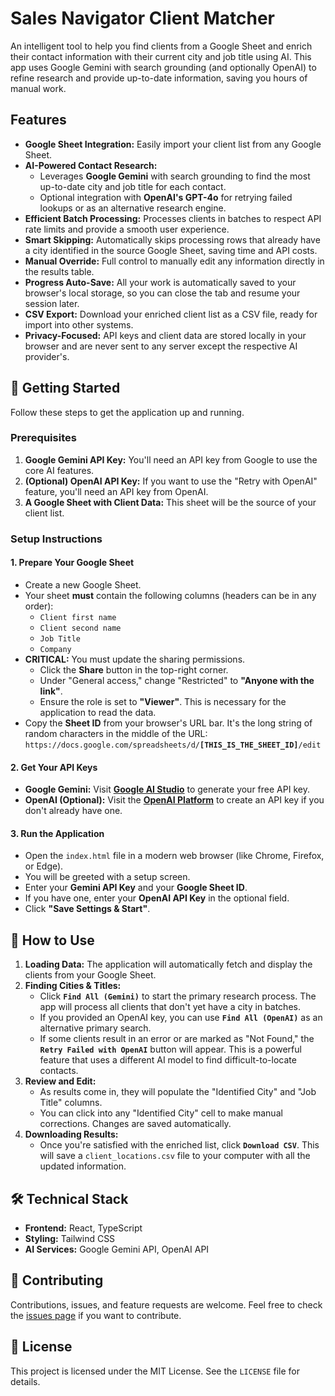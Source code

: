# Sales Navigator Client Matcher

An intelligent tool to help you find clients from a Google Sheet and enrich their contact information with their current city and job title using AI. This app uses Google Gemini with search grounding (and optionally OpenAI) to refine research and provide up-to-date information, saving you hours of manual work.


## Features

- **Google Sheet Integration:** Easily import your client list from any Google Sheet.
- **AI-Powered Contact Research:**
  - Leverages **Google Gemini** with search grounding to find the most up-to-date city and job title for each contact.
  - Optional integration with **OpenAI's GPT-4o** for retrying failed lookups or as an alternative research engine.
- **Efficient Batch Processing:** Processes clients in batches to respect API rate limits and provide a smooth user experience.
- **Smart Skipping:** Automatically skips processing rows that already have a city identified in the source Google Sheet, saving time and API costs.
- **Manual Override:** Full control to manually edit any information directly in the results table.
- **Progress Auto-Save:** All your work is automatically saved to your browser's local storage, so you can close the tab and resume your session later.
- **CSV Export:** Download your enriched client list as a CSV file, ready for import into other systems.
- **Privacy-Focused:** API keys and client data are stored locally in your browser and are never sent to any server except the respective AI provider's.

## 🚀 Getting Started

Follow these steps to get the application up and running.

### Prerequisites

1.  **Google Gemini API Key:** You'll need an API key from Google to use the core AI features.
2.  **(Optional) OpenAI API Key:** If you want to use the "Retry with OpenAI" feature, you'll need an API key from OpenAI.
3.  **A Google Sheet with Client Data:** This sheet will be the source of your client list.

### Setup Instructions

#### 1. Prepare Your Google Sheet

- Create a new Google Sheet.
- Your sheet **must** contain the following columns (headers can be in any order):
  - `Client first name`
  - `Client second name`
  - `Job Title`
  - `Company`
- **CRITICAL:** You must update the sharing permissions.
  - Click the **Share** button in the top-right corner.
  - Under "General access," change "Restricted" to **"Anyone with the link"**.
  - Ensure the role is set to **"Viewer"**. This is necessary for the application to read the data.
- Copy the **Sheet ID** from your browser's URL bar. It's the long string of random characters in the middle of the URL: `https://docs.google.com/spreadsheets/d/`**`[THIS_IS_THE_SHEET_ID]`**`/edit`

#### 2. Get Your API Keys

- **Google Gemini:** Visit [**Google AI Studio**](https://aistudio.google.com/app/apikey) to generate your free API key.
- **OpenAI (Optional):** Visit the [**OpenAI Platform**](https://platform.openai.com/api-keys) to create an API key if you don't already have one.

#### 3. Run the Application

- Open the `index.html` file in a modern web browser (like Chrome, Firefox, or Edge).
- You will be greeted with a setup screen.
- Enter your **Gemini API Key** and your **Google Sheet ID**.
- If you have one, enter your **OpenAI API Key** in the optional field.
- Click **"Save Settings & Start"**.

## 📖 How to Use

1.  **Loading Data:** The application will automatically fetch and display the clients from your Google Sheet.
2.  **Finding Cities & Titles:**
    - Click **`Find All (Gemini)`** to start the primary research process. The app will process all clients that don't yet have a city in batches.
    - If you provided an OpenAI key, you can use **`Find All (OpenAI)`** as an alternative primary search.
    - If some clients result in an error or are marked as "Not Found," the **`Retry Failed with OpenAI`** button will appear. This is a powerful feature that uses a different AI model to find difficult-to-locate contacts.
3.  **Review and Edit:**
    - As results come in, they will populate the "Identified City" and "Job Title" columns.
    - You can click into any "Identified City" cell to make manual corrections. Changes are saved automatically.
4.  **Downloading Results:**
    - Once you're satisfied with the enriched list, click **`Download CSV`**. This will save a `client_locations.csv` file to your computer with all the updated information.

## 🛠️ Technical Stack

- **Frontend:** React, TypeScript
- **Styling:** Tailwind CSS
- **AI Services:** Google Gemini API, OpenAI API

## 🤝 Contributing

Contributions, issues, and feature requests are welcome. Feel free to check the [issues page](https://github.com/your-username/your-repo/issues) if you want to contribute.

## 📄 License

This project is licensed under the MIT License. See the `LICENSE` file for details.
